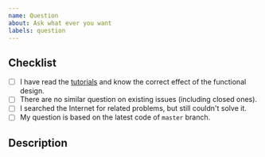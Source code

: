 ```yaml
---
name: Question
about: Ask what ever you want
labels: question
---
```


<!-- Note: Please follow the template to open a new issue, otherwise your question will probably be ignored. -->

## Checklist

<!-- Please complete the following list of tasks, and then check it by change the "[ ]" to "[x]" -->

- [ ] I have read the [tutorials](https://chirpy.cotes.info/categories/tutorial/) and know the correct effect of the functional design.
- [ ] There are no similar question on existing issues (including closed ones).
- [ ] I searched the Internet for related problems, but still couldn't solve it.
- [ ] My question is based on the latest code of `master` branch.

## Description
<!-- Please describe your question in detial. -->
